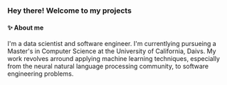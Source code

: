 ### Hey there! Welcome to my projects

#### ✨ About me
I'm a data scientist and software engineer. I'm currentlying pursueing a Master's in Computer Science at the University of California, Daivs. My work revolves arround applying machine learning techniques, especially from the neural natural language processing community, to software engineering problems.

